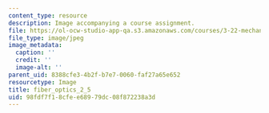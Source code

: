 ```yaml
---
content_type: resource
description: Image accompanying a course assignment.
file: https://ol-ocw-studio-app-qa.s3.amazonaws.com/courses/3-22-mechanical-behavior-of-materials-spring-2008/98fdf7f18cfee68979dc08f872238a3d_fiber_optics_2_5.jpg
file_type: image/jpeg
image_metadata:
  caption: ''
  credit: ''
  image-alt: ''
parent_uid: 8388cfe3-4b2f-b7e7-0060-faf27a65e652
resourcetype: Image
title: fiber_optics_2_5
uid: 98fdf7f1-8cfe-e689-79dc-08f872238a3d
---
```

